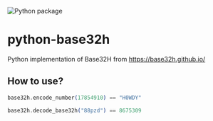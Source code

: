 ![Python package](https://github.com/jimlay/python-base32h/workflows/Python%20package/badge.svg)

# python-base32h

Python implementation of Base32H from https://base32h.github.io/

## How to use?

```elixir
base32h.encode_number(17854910) == "H0WDY"

base32h.decode_base32h("88pzd") == 8675309
```
